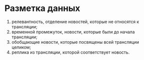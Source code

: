 # Разметка данных

1. релевантность, отделение новостей, которые не относятся к трансляции;
2. временной промежуток, новости, которые были до начала трансляции;
3. обобщающие новости, которые посвящены всей трансляции целиком;
4. реплика из трансляции, которой соответствует новость.
